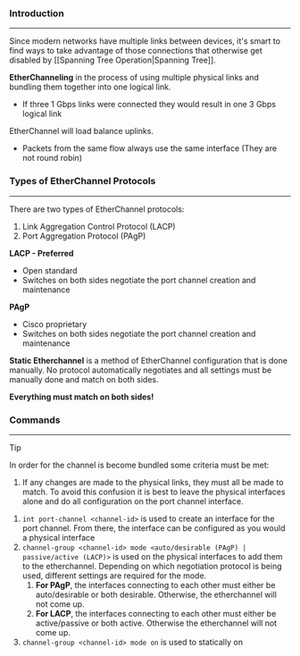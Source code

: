 ### Introduction
---
Since modern networks have multiple links between devices, it's smart to find ways to take advantage of those connections that otherwise get disabled by [[Spanning Tree Operation|Spanning Tree]].

**EtherChanneling** in the process of using multiple physical links and bundling them together into one logical link.
- If three 1 Gbps links were connected they would result in one 3 Gbps logical link

EtherChannel will load balance uplinks. 
- Packets from the same flow always use the same interface (They are not round robin)
### Types of EtherChannel Protocols
---
There are two types of EtherChannel protocols:
1. Link Aggregation Control Protocol (LACP)
2. Port Aggregation Protocol (PAgP)

 **LACP - Preferred**
- Open standard
- Switches on both sides negotiate the port channel creation and maintenance

**PAgP**
- Cisco proprietary
- Switches on both sides negotiate the port channel creation and maintenance

**Static Etherchannel** is a method of EtherChannel configuration that is done manually. No protocol automatically negotiates and all settings must be manually done and match on both sides.

**Everything must match on both sides!**

### Commands
---
>[!tip]
>In order for the channel is become bundled some criteria must be met:
>1. If any changes are made to the physical links, they must all be made to match. To avoid this confusion it is best to leave the physical interfaces alone and do all configuration on the port channel interface.

1. `int port-channel <channel-id>` is used to create an interface for the port channel. From there, the interface can be configured as you would a physical interface
2. `channel-group <channel-id> mode <auto/desirable (PAgP) | passive/active (LACP)>` is used on the physical interfaces to add them to the etherchannel. Depending on which negotiation protocol is being used, different settings are required for the mode.
	1. **For PAgP**, the interfaces connecting to each other must either be auto/desirable or both desirable. Otherwise, the etherchannel will not come up. 
	2. **For LACP**, the interfaces connecting to each other must either be active/passive or both active. Otherwise the etherchannel will not come up.
3. `channel-group <channel-id> mode on` is used to statically  on
